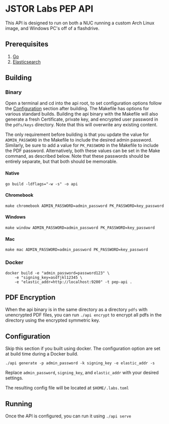 # JSTOR Labs PEP API

This API is designed to run on both a NUC running a custom Arch Linux image, and Windows PC's off of a flashdrive.

## Prerequisites
1. [Go](https://golang.org/)
2. [Elasticsearch](https://www.elastic.co/start)

## Building


### Binary

Open a terminal and cd into the api root, to set configuration options follow the [Configuration](##Configuration) section after building. The Makefile has options for various standard builds. Building the api binary with the Makefile will also generate a fresh Certificate, private key, and encrypted user password in the `pdfs/keys` directory. Note that this will overwrite any existing content.

The only requirement before building is that you update the value for `ADMIN_PASSWORD` in the Makefile to include the desired admin password. Similarly, be sure to add a value for `PK_PASSWORD` in the Makefile to include the PDF password. Alternatively, both these values can be set in the Make command, as described below. Note that these passwords should be entirely separate, but that both should be memorable.

#### Native

`go build -ldflags="-w -s" -o api`

#### Chromebook

`make chromebook ADMIN_PASSWORD=admin_password PK_PASSWORD=key_password`

#### Windows

`make window ADMIN_PASSWORD=admin_password PK_PASSWORD=key_password`

#### Mac

`make mac ADMIN_PASSWORD=admin_password PK_PASSWORD=key_password`

### Docker

```
docker build -e "admin_password=password123" \ 
    -e "signing_key=asdfjkl12345 \
    -e "elastic_addr=http://localhost:9200" -t pep-api .
```

## PDF Encryption

When the api binary is in the same directory as a directory `pdfs` with unencrypted PDF files, you can run `./api encrypt` to encrypt all pdfs in the directory using the encrypted symmetric key.


## Configuration

Skip this section if you built using docker.  The configuration option are set at build time during a Docker build.

`./api generate -p admin_password -k signing_key -e elastic_addr -s`

Replace `admin_password`, `signing_key`, and `elastic_addr` with your desired settings.

The resulting config file will be located at `$HOME/.labs.toml`

## Running

Once the API is configured, you can run it using `./api serve`